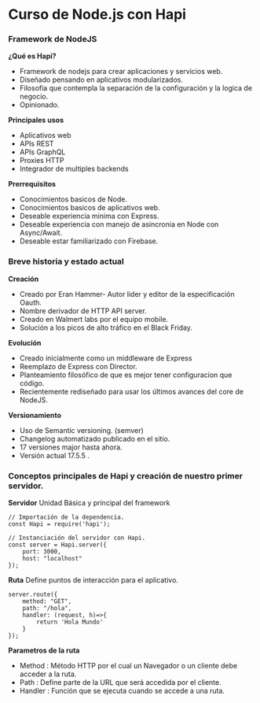 # Curso de Node.js con Hapi

### Framework de NodeJS
**¿Qué es Hapi?**
* Framework de nodejs para crear aplicaciones y servicios web.
* Diseñado pensando en aplicativos modularizados.
* Filosofia que contempla la separación de la configuración y la logica de negocio.
* Opinionado.

**Principales usos**
* Aplicativos web
* APIs REST
* APIs GraphQL
* Proxies HTTP
* Integrador de multiples backends

**Prerrequisitos**
* Conocimientos basicos de Node.
* Conocimientos basicos de aplicativos web.
* Deseable experiencia minima con Express.
* Deseable experiencia con manejo de asincronia en Node con Async/Await.
* Deseable estar familiarizado con Firebase.

### Breve historia y estado actual
**Creación**
* Creado por Eran Hammer- Autor lider y editor de la especificación Oauth.
* Nombre derivador de HTTP API server.
* Creado en Walmert labs por el equipo mobile.
* Solución a los picos de alto tráfico en el Black Friday.

**Evolución**
* Creado inicialmente como un middleware de Express
* Reemplazo de Express con Director.
* Planteamiento filosófico de que es mejor tener configuracion que código.
* Recientemente rediseñado para usar los últimos avances del core de NodeJS.

**Versionamiento**
* Uso de Semantic versioning. (semver)
* Changelog automatizado publicado en el sitio.
* 17 versiones major hasta ahora.
* Versión actual 17.5.5 .

### Conceptos principales de Hapi y creación de nuestro primer servidor.
**Servidor**
Unidad Básica y principal del framework

    // Importación de la dependencia.
    const Hapi = require('hapi');

    // Instanciación del servidor con Hapi.
    const server = Hapi.server({
        port: 3000,
        host: "localhost"
    });

**Ruta**
Define puntos de interacción para el aplicativo.

    server.route({
        method: "GET",
        path: "/hola",
        handler: (request, h)=>{
            return 'Hola Mundo'
        }
    });

**Parametros de la ruta**
* Method : Método HTTP por el cual un Navegador o un cliente debe acceder a la ruta.
* Path : Define parte de la URL que será accedida por el cliente.
* Handler : Función que se ejecuta cuando se accede a una ruta.
